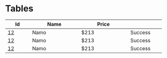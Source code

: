 # Tables

<table class="table">
    <thead>
        <tr>
            <th width="10%">Id</th>
            <th width="20%">Name</th>
            <th width="20%">Price</th>
            <th width="10%"></th>
        </tr>
    </thead>
    <tbody>
        <tr>
            <td><a href="#">12</a></td>
            <td>Namo</td>
            <td>$213</td>
            <td><span class="badge badge--invert-success">Success</span></td>
        </tr>
        <tr>
            <td><a href="#">12</a></td>
            <td>Namo</td>
            <td>$213</td>
            <td><span class="badge badge--invert-success">Success</span></td>
        </tr>
        <tr>
            <td><a href="#">12</a></td>
            <td>Namo</td>
            <td>$213</td>
            <td><span class="badge badge--invert-success">Success</span></td>
        </tr>
    </tbody>
</table>